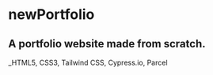 # newPortfolio

## A portfolio website made from scratch.
_HTML5, CSS3, Tailwind CSS, Cypress.io, Parcel
